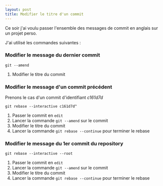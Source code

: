 ```yaml
---
layout: post
title: Modifier le titre d'un commit
---
```


Ce soir j'ai voulu passer l'ensemble des messages de commit en anglais sur un projet perso.

J'ai utilisé les commandes suivantes :

### Modifier le message du dernier commit

```
git --amend
```
 1. Modifier le titre du commit

### Modifier le message d'un commit précédent 

Prenons le cas d'un commit d'identifiant *c161d7d*

```
git rebase --interactive c161d7d^
```

 1. Passer le commit en `edit`
 2. Lancer la commande `git --amend` sur le commit
 3. Modifier le titre du commit 
 4. Lancer la commande `git rebase --continue` pour terminer le rebase

### Modifier le message du 1er commit du repository 

```
git rebase --interactive --root
```

 1. Passer le commit en `edit`
 2. Lancer la commande `git --amend` sur le commit 
 3. Modifier le titre du commit
 4. Lancer la commande `git rebase --continue` pour terminer le rebase
 


